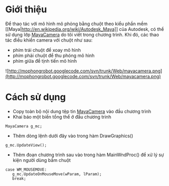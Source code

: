 # Giới thiệu #

Để thao tác với mô hình mô phỏng bằng chuột theo kiểu phần mềm [[Maya|http://en.wikipedia.org/wiki/Autodesk_Maya]] của Autodesk, có thể sử dụng lớp [MayaCamera](http://mophongrobot.googlecode.com/svn/trunk/Kythuat/MayaCamera/MayaCamera.h) do tôi viết trong chương trình. Khi đó, các thao tác điều khiển camera với chuột như sau:
  * phím trái chuột để xoay mô hình
  * phím phải chuột để thu phóng mô hình
  * phím giữa để tịnh tiến mô hình

![http://mophongrobot.googlecode.com/svn/trunk/Web/mayacamera.png](http://mophongrobot.googlecode.com/svn/trunk/Web/mayacamera.png)

# Cách sử dụng #
  * Copy toàn bộ nội dung tệp tin [MayaCamera](http://mophongrobot.googlecode.com/svn/trunk/Kythuat/MayaCamera/MayaCamera.h) vào đầu chương trình
  * Khai báo một biến tổng thể ở đầu chương trinh
```
MayaCamera g_mc;
```
  * Thêm dòng lệnh dưới đây vào trong hàm DrawGraphics()
```
g_mc.UpdateView();	
```
  * Thêm đoạn chương trình sau vào trong hàm MainWndProc() để xử lý sự kiện người dùng bấm chuột
```
case WM_MOUSEMOVE: 
   g_mc.UpdateOnMouseMove(wParam, lParam);
   break;
```